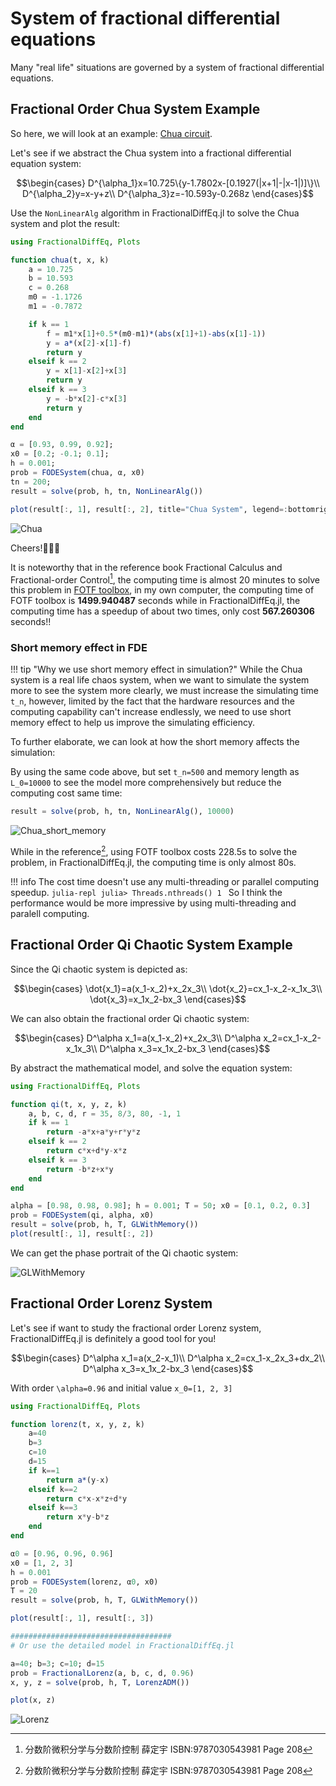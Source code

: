 # System of fractional differential equations

Many "real life" situations are governed by a system of fractional differential equations.

## Fractional Order Chua System Example

So here, we will look at an example: [Chua circuit](https://en.wikipedia.org/wiki/Chua%27s_circuit).

Let's see if we abstract the Chua system into a fractional differential equation system:

```math
\begin{cases}
D^{\alpha_1}x=10.725\{y-1.7802x-[0.1927(|x+1|-|x-1|)]\}\\
D^{\alpha_2}y=x-y+z\\
D^{\alpha_3}z=-10.593y-0.268z
\end{cases}
```

Use the ```NonLinearAlg``` algorithm in FractionalDiffEq.jl to solve the Chua system and plot the result:

```julia
using FractionalDiffEq, Plots

function chua(t, x, k)
    a = 10.725
    b = 10.593
    c = 0.268
    m0 = -1.1726
    m1 = -0.7872

    if k == 1
        f = m1*x[1]+0.5*(m0-m1)*(abs(x[1]+1)-abs(x[1]-1))
        y = a*(x[2]-x[1]-f)
        return y
    elseif k == 2
        y = x[1]-x[2]+x[3]
        return y
    elseif k == 3
        y = -b*x[2]-c*x[3]
        return y
    end
end

α = [0.93, 0.99, 0.92];
x0 = [0.2; -0.1; 0.1];
h = 0.001;
prob = FODESystem(chua, α, x0)
tn = 200;
result = solve(prob, h, tn, NonLinearAlg())

plot(result[:, 1], result[:, 2], title="Chua System", legend=:bottomright)
```

![Chua](./assets/chua.png)

Cheers!🎉🎉🎉

It is noteworthy that in the reference book Fractional Calculus and Fractional-order Control[^1], the computing time is almost 20 minutes to solve this problem in [FOTF toolbox](https://www.mathworks.com/matlabcentral/fileexchange/60874-fotf-toolbox), in my own computer, the computing time of FOTF toolbox is **1499.940487** seconds while in FractionalDiffEq.jl, the computing time has a speedup of about two times, only cost **567.260306** seconds!!

### Short memory effect in FDE

!!! tip "Why we use short memory effect in simulation?"
    While the Chua system is a real life chaos system, when we want to simulate the system more to see the system more clearly, we must increase the simulating time ``t_n``, however, limited by the fact that the hardware resources and the computing capability can't increase endlessly, we need to use short memory effect to help us improve the simulating efficiency.

To further elaborate, we can look at how the short memory affects the simulation:

By using the same code above, but set ``t_n=500`` and memory length as ``L_0=10000`` to see the model more comprehensively but reduce the computing cost same time:

```julia
result = solve(prob, h, tn, NonLinearAlg(), 10000)
```

![Chua_short_memory](./assets/chua_short_memory.png)

While in the reference[^1], using FOTF toolbox costs 228.5s to solve the problem, in FractionalDiffEq.jl, the computing time is only almost 80s.

!!! info
    The cost time doesn't use any multi-threading or parallel computing speedup.
    ```julia-repl
    julia> Threads.nthreads()
    1
    ```
    So I think the performance would be more impressive by using multi-threading and paralell computing.

## Fractional Order Qi Chaotic System Example

Since the Qi chaotic system is depicted as:

```math
\begin{cases}
\dot{x_1}=a(x_1-x_2)+x_2x_3\\
\dot{x_2}=cx_1-x_2-x_1x_3\\
\dot{x_3}=x_1x_2-bx_3
\end{cases}
```

We can also obtain the fractional order Qi chaotic system:

```math
\begin{cases}
D^\alpha x_1=a(x_1-x_2)+x_2x_3\\
D^\alpha x_2=cx_1-x_2-x_1x_3\\
D^\alpha x_3=x_1x_2-bx_3
\end{cases}
```

By abstract the mathematical model, and solve the equation system:

```julia
using FractionalDiffEq, Plots

function qi(t, x, y, z, k)
    a, b, c, d, r = 35, 8/3, 80, -1, 1
    if k == 1
        return -a*x+a*y+r*y*z
    elseif k == 2
        return c*x+d*y-x*z
    elseif k == 3
        return -b*z+x*y
    end
end

alpha = [0.98, 0.98, 0.98]; h = 0.001; T = 50; x0 = [0.1, 0.2, 0.3]
prob = FODESystem(qi, alpha, x0)
result = solve(prob, h, T, GLWithMemory())
plot(result[:, 1], result[:, 2])
```

We can get the phase portrait of the Qi chaotic system:

![GLWithMemory](./assets/qi.png)

## Fractional Order Lorenz System

Let's see if want to study the fractional order Lorenz system, FractionalDiffEq.jl is definitely a good tool for you!

```math
\begin{cases}
D^\alpha x_1=a(x_2-x_1)\\
D^\alpha x_2=cx_1-x_2x_3+dx_2\\
D^\alpha x_3=x_1x_2-bx_3
\end{cases}
```

With order ``\alpha=0.96`` and initial value ``x_0=[1, 2, 3]``

```julia
using FractionalDiffEq, Plots

function lorenz(t, x, y, z, k)
    a=40
    b=3
    c=10
    d=15
    if k==1
        return a*(y-x)
    elseif k==2
        return c*x-x*z+d*y
    elseif k==3
        return x*y-b*z
    end
end

α0 = [0.96, 0.96, 0.96]
x0 = [1, 2, 3]
h = 0.001
prob = FODESystem(lorenz, α0, x0)
T = 20
result = solve(prob, h, T, GLWithMemory())

plot(result[:, 1], result[:, 3])

####################################
# Or use the detailed model in FractionalDiffEq.jl

a=40; b=3; c=10; d=15
prob = FractionalLorenz(a, b, c, d, 0.96)
x, y, z = solve(prob, h, T, LorenzADM())

plot(x, z)
```

![Lorenz](./assets/lorenz.png)


[^1]: 分数阶微积分学与分数阶控制 薛定宇 ISBN:9787030543981 Page 208